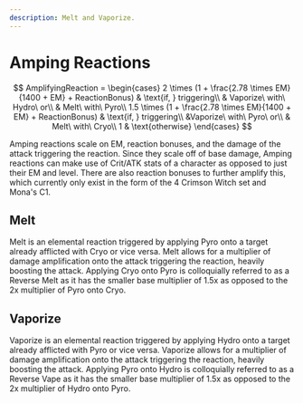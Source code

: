 ```yaml
---
description: Melt and Vaporize.
---
```


# Amping Reactions

$$
AmplifyingReaction =
\begin{cases}
2 \times (1 + \frac{2.78 \times EM}{1400 + EM} + ReactionBonus) & \text{if, } triggering\\
& Vaporize\ with\ Hydro\ or\\
& Melt\ with\ Pyro\\
1.5 \times (1 + \frac{2.78 \times EM}{1400 + EM} + ReactionBonus) & \text{if, } triggering\\
&Vaporize\ with\ Pyro\ or\\
& Melt\ with\ Cryo\\
1 & \text{otherwise}
\end{cases}
$$

Amping reactions scale on EM, reaction bonuses, and the damage of the attack triggering the reaction. Since they scale off of base damage, Amping reactions can make use of Crit/ATK stats of a character as opposed to just their EM and level. There are also reaction bonuses to further amplify this, which currently only exist in the form of the 4 Crimson Witch set and Mona's C1.

## Melt

Melt is an elemental reaction triggered by applying Pyro onto a target already afflicted with Cryo or vice versa. Melt allows for a multiplier of damage amplification onto the attack triggering the reaction, heavily boosting the attack. Applying Cryo onto Pyro is colloquially referred to as a Reverse Melt as it has the smaller base multiplier of 1.5x as opposed to the 2x multiplier of Pyro onto Cryo.

## Vaporize

Vaporize is an elemental reaction triggered by applying Hydro onto a target already afflicted with Pyro or vice versa. Vaporize allows for a multiplier of damage amplification onto the attack triggering the reaction, heavily boosting the attack. Applying Pyro onto Hydro is colloquially referred to as a Reverse Vape as it has the smaller base multiplier of 1.5x as opposed to the 2x multiplier of Hydro onto Pyro.

